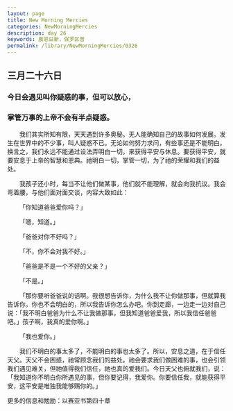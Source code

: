 ```yaml
---
layout: page
title: New Morning Mercies
categories: NewMorningMercies
description: day 26
keywords: 晨恩日新，保罗区普
permalink: /library/NewMorningMercies/0326
---
```


## 三月二十六日

### 今日会遇见叫你疑惑的事，但可以放心，

### 掌管万事的上帝不会有半点疑惑。

&emsp;&emsp;我们其实所知有限，天天遇到许多奥秘。无人能确知自己的故事如何发展。发生在世界中的不少事，叫人疑惑不已。无论如何努力求问，有些事还是不能明白。换言之，我们永远不能通过设法弄明白一切，来获得平安与休息。要获得平安，就要安息于上帝的智慧和恩典。祂明白一切，掌管一切，为了祂的荣耀和我们的益处。

&emsp;&emsp;我孩子还小时，每当不让他们做某事，他们就不能理解，就会向我抗议。我会弯着腰，与他们面对面交谈，内容大致如此：

&emsp;&emsp;「你知道爸爸爱你吗？」

&emsp;&emsp;「嗯，知道。」

&emsp;&emsp;「爸爸对你不好吗？」

&emsp;&emsp;「不，你不会对我不好。」

&emsp;&emsp;「爸爸是不是一个不好的父亲？」

&emsp;&emsp;「不是。」

&emsp;&emsp;「那你要听爸爸说的话啊。我很想告诉你，为什么我不让你做那事，但就算我告诉你，你也不会明白的，所以我告诉你怎么办吧。你到走廊，一边走一边对自己说：「我不明白爸爸为什么不让我做那事，但我知道爸爸爱我，所以我信任爸爸吧。」孩子啊，我真的爱你啊。」

&emsp;&emsp;「我也爱你。」

&emsp;&emsp;我们不明白的事太多了，不能明白的事也太多了。所以，安息之道，在于信任天父。天父不会困惑，祂常顾念我们的益处。祂会要求我们做困难的事，也会引领我们遇见难关，但祂值得我们信任，祂也真的爱我们。今日天父也俯就我们，说：「我知道你不明白你所遇见的事，但你要记得，我爱你。你要信任我，就能获得平安，这平安是唯独我能够赐你的。」

更多的信息和勉励：以赛亚书第四十章